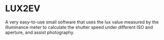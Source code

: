 # LUX2EV
A very easy-to-use small software that uses the lux value measured by the illuminance meter to calculate the shutter speed under different ISO and aperture, and assist photography.
